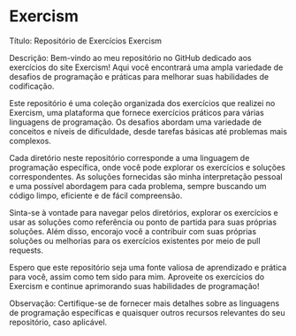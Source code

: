 # Exercism
Título: Repositório de Exercícios Exercism

Descrição:
Bem-vindo ao meu repositório no GitHub dedicado aos exercícios do site Exercism! Aqui você encontrará uma ampla variedade de desafios de programação e práticas para melhorar suas habilidades de codificação.

Este repositório é uma coleção organizada dos exercícios que realizei no Exercism, uma plataforma que fornece exercícios práticos para várias linguagens de programação. Os desafios abordam uma variedade de conceitos e níveis de dificuldade, desde tarefas básicas até problemas mais complexos.

Cada diretório neste repositório corresponde a uma linguagem de programação específica, onde você pode explorar os exercícios e soluções correspondentes. As soluções fornecidas são minha interpretação pessoal e uma possível abordagem para cada problema, sempre buscando um código limpo, eficiente e de fácil compreensão.

Sinta-se à vontade para navegar pelos diretórios, explorar os exercícios e usar as soluções como referência ou ponto de partida para suas próprias soluções. Além disso, encorajo você a contribuir com suas próprias soluções ou melhorias para os exercícios existentes por meio de pull requests.

Espero que este repositório seja uma fonte valiosa de aprendizado e prática para você, assim como tem sido para mim. Aproveite os exercícios do Exercism e continue aprimorando suas habilidades de programação!

Observação: Certifique-se de fornecer mais detalhes sobre as linguagens de programação específicas e quaisquer outros recursos relevantes do seu repositório, caso aplicável.
